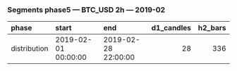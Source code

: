 ### Segments phase5 — BTC_USD 2h — 2019-02

| phase        | start               | end                 |   d1_candles |   h2_bars |
|:-------------|:--------------------|:--------------------|-------------:|----------:|
| distribution | 2019-02-01 00:00:00 | 2019-02-28 22:00:00 |           28 |       336 |